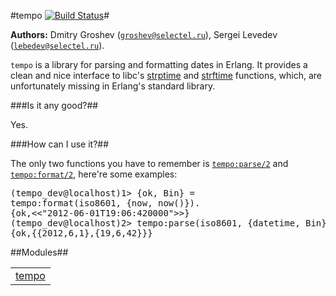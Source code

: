 

#tempo [![Build Status](https://secure.travis-ci.org/selectel/tempo.png)](http://travis-ci.org/selectel/tempo)#


__Authors:__ Dmitry Groshev ([`groshev@selectel.ru`](mailto:groshev@selectel.ru)), Sergei Levedev ([`lebedev@selectel.ru`](mailto:lebedev@selectel.ru)).


`tempo` is a library for parsing and formatting dates in
Erlang. It provides a clean and nice interface to libc's
[strptime](http://linux.die.net/man/3/strptime) and
[strftime](http://linux.die.net/man/3/strftime) functions,
which, are unfortunately missing in Erlang's standard library.

###<a name="Is_it_any_good?">Is it any good?</a>##



Yes.

###<a name="How_can_I_use_it?">How can I use it?</a>##


The only two functions you have to remember is [`tempo:parse/2`](https://github.com/selectel/tempo/blob/0.4/doc/tempo.md#parse-2)
and [`tempo:format/2`](https://github.com/selectel/tempo/blob/0.4/doc/tempo.md#format-2), here're some examples:<pre>(tempo_dev@localhost)1> {ok, Bin} = tempo:format(iso8601, {now, now()}).
{ok,<<"2012-06-01T19:06:420000">>}
(tempo_dev@localhost)2> tempo:parse(iso8601, {datetime, Bin}).
{ok,{{2012,6,1},{19,6,42}}}</pre>


##Modules##


<table width="100%" border="0" summary="list of modules">
<tr><td><a href="https://github.com/selectel/tempo/blob/0.4/doc/tempo.md" class="module">tempo</a></td></tr></table>

